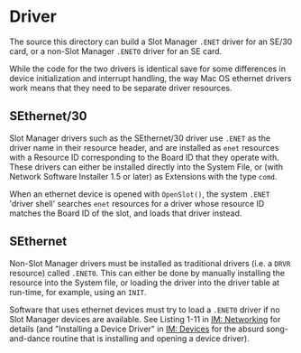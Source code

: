 # Driver

The source this directory can build a Slot Manager `.ENET` driver for an SE/30
card, or a non-Slot Manager `.ENET0` driver for an SE card.

While the code for the two drivers is identical save for some differences in
device initialization and interrupt handling, the way Mac OS ethernet drivers
work means that they need to be separate driver resources.

## SEthernet/30

Slot Manager drivers such as the SEthernet/30 driver use `.ENET` as the driver
name in their resource header, and are installed as `enet` resources with a
Resource ID corresponding to the Board ID that they operate with. These drivers
can either be installed directly into the System File, or (with Network Software
Installer 1.5 or later) as Extensions with the type `comd`.

When an ethernet device is opened with `OpenSlot()`, the system `.ENET` 'driver
shell' searches `enet` resources for a driver whose resource ID matches the
Board ID of the slot, and loads that driver instead.

## SEthernet

Non-Slot Manager drivers must be installed as traditional drivers (i.e. a `DRVR`
resource) called `.ENET0`. This can either be done by manually installing the
resource into the System file, or loading the driver into the driver table at
run-time, for example, using an `INIT`.

Software that uses ethernet devices must try to load a `.ENET0` driver if no
Slot Manager devices are available. See Listing 1-11 in [IM:
Networking](https://www.vintageapple.org/inside_r/pdf/Networking_1994.pdf) for
details (and "Installing a Device Driver" in [IM:
Devices](https://www.vintageapple.org/inside_r/pdf/Devices_1994.pdf) for the
absurd song-and-dance routine that is installing and opening a device driver).
